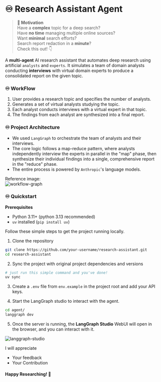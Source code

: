 # ♾️ Research Assistant Agent

> **🧠 Motivation**<br>
> Have a **complex** topic for a deep search?<br>
> Have **no time** managing multiple online sources?<br>
> Want **minimal** search efforts?<br>
> Search report redaction in a **minute**?<br>
> Check this out! 👇

A **multi-agent** AI research assistant that automates deep research using artificial `analysts` and `experts`. It simulates a team of domain analysts conducting **interviews** with virtual domain experts to produce a consolidated report on the given topic.

### ♾️ WorkFlow

1. User provides a research topic and specifies the number of analysts.
2. Generates a set of virtual analysts studying the topic.
3. Each analyst conducts interviews with a virtual expert in that topic.
4. The findings from each analyst are synthesized into a final report.

### ♾️ Project Architecture

- We used `LangGraph` to orchestrate the team of analysts and their interviews.
- The core logic follows a map-reduce pattern, where analysts independently interview the experts in parallel in the "map" phase, then synthesize their individual findings into a single, comprehensive report in the "reduce" phase.
- The entire process is powered by `Anthropic`'s language models.

Reference image:<br>
![workflow-graph](graph.png)

### ♾️ Quickstart

**Prerequisites**

- Python 3.11+ (python 3.13 recommended)
- `uv` installed (`pip install uv`)

Follow these simple steps to get the project running locally.

1. Clone the repository

```bash
git clone https://github.com/your-username/research-assistant.git
cd research-assistant
```

2. Sync the project with original project dependencies and versions

```bash
# just run this simple command and you've done!
uv sync
```

3. Create a `.env` file from `env.example` in the project root and add your API keys.

4. Start the LangGraph studio to interact with the agent.

```bash
cd agent/
langgraph dev
```

5. Once the server is running, the **LangGraph Studio** WebUI will open in the browser, and you can interact with it.

![langgraph-studio](studio.png)

I will appreciate

- Your feedback
- Your Contribution

#### Happy Researching! 🧐

